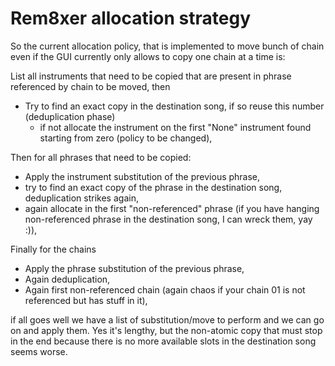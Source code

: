 # Rem8xer allocation strategy

So the current allocation policy, that is implemented to move bunch of
chain even if the GUI currently only allows to copy one chain at a
time is:

List all instruments that need to be copied that are present in phrase
referenced by chain to be moved, then
  

 * Try to find an exact copy in the destination song, if so reuse this
   number (deduplication phase)
   - if not allocate the instrument on the first "None" instrument
     found starting from zero (policy to be changed),


Then for all phrases that need to be copied:
 

 * Apply the instrument substitution of the previous phrase,
 * try to find an exact copy of the phrase in the destination song,
   deduplication strikes again,
 * again allocate in the first "non-referenced" phrase (if you have
   hanging non-referenced phrase in the destination song, I can wreck
   them, yay :)),


Finally for the chains

 * Apply the phrase substitution of the previous phrase,
 * Again deduplication,
 * Again first non-referenced chain (again chaos if your chain 01 is not
   referenced but has stuff in it),


if all goes well we have a list of substitution/move to perform and we can go
on and apply them. Yes it's lengthy, but the non-atomic copy that must stop
in the end because there is no more available slots in the destination song
seems worse.

